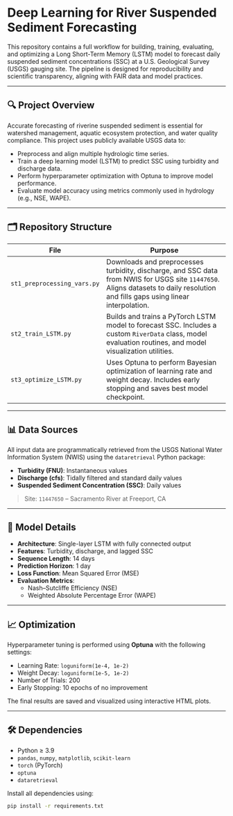 # Deep Learning for River Suspended Sediment Forecasting

This repository contains a full workflow for building, training, evaluating, and optimizing a Long Short-Term Memory (LSTM) model to forecast daily suspended sediment concentrations (SSC) at a U.S. Geological Survey (USGS) gauging site. The pipeline is designed for reproducibility and scientific transparency, aligning with FAIR data and model practices.

---

## 🔍 Project Overview

Accurate forecasting of riverine suspended sediment is essential for watershed management, aquatic ecosystem protection, and water quality compliance. This project uses publicly available USGS data to:

- Preprocess and align multiple hydrologic time series.
- Train a deep learning model (LSTM) to predict SSC using turbidity and discharge data.
- Perform hyperparameter optimization with Optuna to improve model performance.
- Evaluate model accuracy using metrics commonly used in hydrology (e.g., NSE, WAPE).

---

## 🗂️ Repository Structure

| File                      | Purpose |
|--------------------------|---------|
| `st1_preprocessing_vars.py` | Downloads and preprocesses turbidity, discharge, and SSC data from NWIS for USGS site `11447650`. Aligns datasets to daily resolution and fills gaps using linear interpolation. |
| `st2_train_LSTM.py`      | Builds and trains a PyTorch LSTM model to forecast SSC. Includes a custom `RiverData` class, model evaluation routines, and model visualization utilities. |
| `st3_optimize_LSTM.py`   | Uses Optuna to perform Bayesian optimization of learning rate and weight decay. Includes early stopping and saves best model checkpoint. |

---

## 📊 Data Sources

All input data are programmatically retrieved from the USGS National Water Information System (NWIS) using the `dataretrieval` Python package:

- **Turbidity (FNU)**: Instantaneous values
- **Discharge (cfs)**: Tidally filtered and standard daily values
- **Suspended Sediment Concentration (SSC)**: Daily values

> Site: `11447650` – Sacramento River at Freeport, CA

---

## 🧠 Model Details

- **Architecture**: Single-layer LSTM with fully connected output
- **Features**: Turbidity, discharge, and lagged SSC
- **Sequence Length**: 14 days
- **Prediction Horizon**: 1 day
- **Loss Function**: Mean Squared Error (MSE)
- **Evaluation Metrics**:
  - Nash–Sutcliffe Efficiency (NSE)
  - Weighted Absolute Percentage Error (WAPE)

---

## 📈 Optimization

Hyperparameter tuning is performed using **Optuna** with the following settings:

- Learning Rate: `loguniform(1e-4, 1e-2)`
- Weight Decay: `loguniform(1e-5, 1e-2)`
- Number of Trials: 200
- Early Stopping: 10 epochs of no improvement

The final results are saved and visualized using interactive HTML plots.

---

## 🛠️ Dependencies

- Python ≥ 3.9  
- `pandas`, `numpy`, `matplotlib`, `scikit-learn`
- `torch` (PyTorch)
- `optuna`
- `dataretrieval`

Install all dependencies using:

```bash
pip install -r requirements.txt

